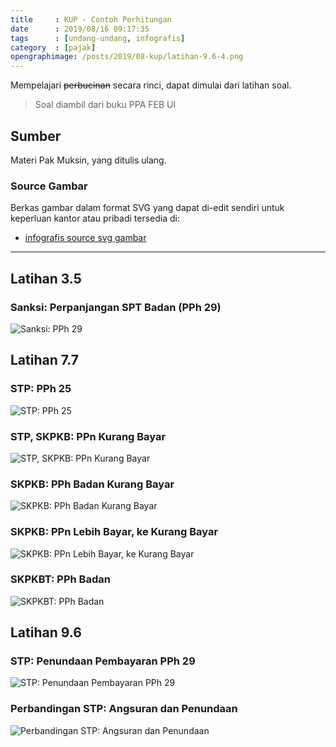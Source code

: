 ```yaml
---
title     : KUP - Contoh Perhitungan
date      : 2019/08/16 09:17:35
tags      : [undang-undang, infografis]
category  : [pajak]
opengraphimage: /posts/2019/08-kup/latihan-9.6-4.png
---
```


Mempelajari ~~perbucinan~~ secara rinci,
dapat dimulai dari latihan soal.

<!-- more --> 

> Soal diambil dari buku PPA FEB UI

## Sumber

Materi Pak Muksin, yang ditulis ulang.

### Source Gambar

Berkas gambar dalam format SVG yang dapat di-edit sendiri
untuk keperluan kantor atau pribadi tersedia di:

* [infografis source svg gambar][github-latihan-soal]

-- --- --

## Latihan 3.5

### Sanksi: Perpanjangan SPT Badan (PPh 29)

![Sanksi: PPh 29][latihan-3.5]

## Latihan 7.7

### STP: PPh 25

![STP: PPh 25][latihan-7.7-04]

### STP, SKPKB: PPn Kurang Bayar

![STP, SKPKB: PPn Kurang Bayar][latihan-7.7-06]

### SKPKB: PPh Badan Kurang Bayar

![SKPKB: PPh Badan Kurang Bayar][latihan-7.7-07]

### SKPKB: PPn Lebih Bayar, ke Kurang Bayar

![SKPKB: PPn Lebih Bayar, ke Kurang Bayar][latihan-7.7-08]

### SKPKBT: PPh Badan

![SKPKBT: PPh Badan][latihan-7.7-11]

## Latihan 9.6

### STP: Penundaan Pembayaran PPh 29

![STP: Penundaan Pembayaran PPh 29][latihan-9.6-03]

### Perbandingan STP: Angsuran dan Penundaan

![Perbandingan STP: Angsuran dan Penundaan][latihan-9.6-04]

[//]: <> ( -- -- -- links below -- -- -- )

[latihan-3.5]:      /posts/pajak/2019/08-kup/latihan-3.5.png
[latihan-7.7-04]:   /posts/pajak/2019/08-kup/latihan-7.7-4.png
[latihan-7.7-06]:   /posts/pajak/2019/08-kup/latihan-7.7-6.png
[latihan-7.7-07]:   /posts/pajak/2019/08-kup/latihan-7.7-7.png
[latihan-7.7-08]:   /posts/pajak/2019/08-kup/latihan-7.7-8.png
[latihan-7.7-11]:   /posts/pajak/2019/08-kup/latihan-7.7-11.png
[latihan-9.6-03]:   /posts/pajak/2019/08-kup/latihan-9.6-3.png
[latihan-9.6-04]:   /posts/pajak/2019/08-kup/latihan-9.6-4.png

[github-latihan-soal]:  https://github.com/epsi-rns/belajar-pajak/tree/master/01-KUP/Soal%20Latihan
